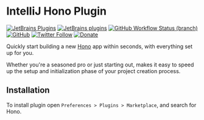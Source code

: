# IntelliJ Hono Plugin

[![JetBrains Plugins](https://img.shields.io/jetbrains/plugin/v/22078-hono)](https://plugins.jetbrains.com/plugin/22078-hono)
[![JetBrains plugins](https://img.shields.io/jetbrains/plugin/d/22078-hono)](https://plugins.jetbrains.com/plugin/22078-hono/versions)
[![GitHub Workflow Status (branch)](https://img.shields.io/github/actions/workflow/status/KartanHQ/intellij-hono/build.yml?branch=master)](https://github.com/KartanHQ/intellij-hono/actions/workflows/build.yml)
[![GitHub](https://img.shields.io/github/license/KartanHQ/intellij-hono)](https://github.com/KartanHQ/intellij-hono/blob/master/LICENSE)
[![Twitter Follow](https://img.shields.io/badge/follow-%40nekofar-1DA1F2?logo=twitter&style=flat)](https://twitter.com/nekofar)
[![Donate](https://img.shields.io/badge/donate-nekofar.crypto-a2b9bc?logo=ko-fi&logoColor=white)](https://ud.me/nekofar.crypto)


<!-- Plugin description -->
Quickly start building a new [Hono](https://hono.dev) app within seconds, with everything set up for you.

Whether you're a seasoned pro or just starting out, makes it easy to speed up the setup and initialization phase of your project creation process.
<!-- Plugin description end -->

## Installation

To install plugin open `Preferences > Plugins > Marketplace`, and search for Hono.

